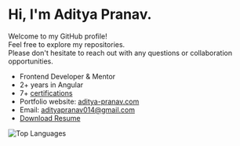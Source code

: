 <h1  align="left">
  Hi, I'm Aditya Pranav.
</h1>
<p  align="left">Welcome to my GitHub profile! 
   <br>
  Feel free to explore my repositories.
  <br>
Please don't hesitate to reach out with any questions or collaboration opportunities.</p>

- Frontend Developer & Mentor
- 2+ years in Angular
- 7+ [certifications](https://www.linkedin.com/in/adityapranav014/details/certifications/)
- Portfolio website: [aditya-pranav.com](https://aditya-pranav.com)
- Email: adityapranav014@gmail.com
- [Download Resume](https://github.com/adityapranav014/Assets/raw/f4a245542b11ef0b169553e72c3f217c1ef3b234/Aditya_Pranav.pdf)

<p>
  <img src="https://github-readme-stats.vercel.app/api/top-langs?username=adityapranav014&show_icons=true&locale=en&layout=compact" alt="Top Languages" />
</p>


